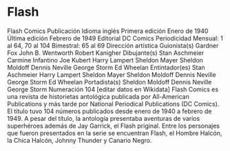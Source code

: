 # Flash

Flash Comics
Publicación
Idioma	inglés
Primera edición	Enero de 1940
Última edición	Febrero de 1949
Editorial	DC Comics
Periodicidad	Mensual:
1 al 64, 70 al 104
Bimestral:
65 al 69
Dirección artística
Guionista(s)	Gardner Fox
John B. Wentworth
Robert Kanigher
Dibujante(s)	Stan Aschmeier
Carmine Infantino
Joe Kubert
Harry Lampert
Sheldon Mayer
Sheldon Moldoff
Dennis Neville
George Storm
Ed Wheelan
Entintador(es)	Stan Aschmeier
Harry Lampert
Sheldon Mayer
Sheldon Moldoff
Dennis Neville
George Storm
Ed Wheelan
Portadista(s)	Sheldon Moldoff
Dennis Neville
George Storm
Numeración	104
[editar datos en Wikidata]
Flash Comics es una revista de historietas antológica publicada por All-American Publications y más tarde por National Periodical Publications (DC Comics). El título tuvo 104 números publicados desde enero de 1940 a febrero de 1949. A pesar del título, la antología presentaba aventuras de varios superhéroes además de Jay Garrick, el Flash priginal. Entre los personajes que fueron presentados en la serie se encuentran Flash, el Hombre Halcón, la Chica Halcón, Johnny Thunder y Canario Negro.
